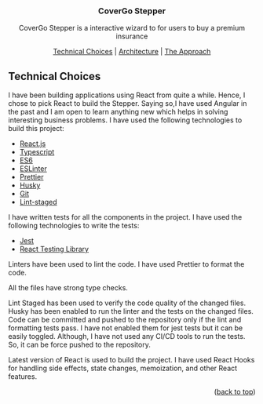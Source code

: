 <div id="top"></div>

<!-- PROJECT Header -->
<p align="center">
  <h3 align="center">CoverGo Stepper</h3>
  <p align="center">CoverGo Stepper is a interactive wizard to for users to buy a premium insurance</p>
  <p align="center">
    <a href="#technical-choices">Technical Choices</a>
  |
    <!-- Replace with https://cheesecakelabs.atlassian.net/secure/CreateIssueDetails!init.jspa?pid=10210&issuetype=<issue-id> -->
    <a href="#architecture">Architecture</a>
  |
    <a href="#the-approach">The Approach</a>
  </p>
</p>

## Technical Choices

I have been building applications using React from quite a while. Hence, I chose to pick React to build the Stepper. Saying so,I have used Angular in the past and I am open to learn anything new which helps in solving interesting business problems. I have used the following technologies to build this project:

- [React.js](https://reactjs.org/)
- [Typescript](https://www.typescriptlang.org/)
- [ES6](https://www.ecma-international.org/ecma-262/6.0/)
- [ESLinter](https://eslint.org/)
- [Prettier](https://prettier.io/)
- [Husky](https://husky.run/)
- [Git](https://git-scm.com/)
- [Lint-staged](https://github.com/okonet/lint-staged)

I have written tests for all the components in the project. I have used the following technologies to write the tests:

- [Jest](https://jestjs.io/)
- [React Testing Library](https://reacttesting.com/)

Linters have been used to lint the code. I have used Prettier to format the code.

All the files have strong type checks.

Lint Staged has been used to verify the code quality of the changed files. Husky has been enabled to run the linter and the tests on the changed files. Code can be committed and pushed to the repository only if the lint and formatting tests pass. I have not enabled them for jest tests but it can be easily toggled. Although, I have not used any CI/CD tools to run the tests. So, it can be force pushed to the repository.

Latest version of React is used to build the project. I have used React Hooks for handling side effects, state changes, memoization, and other React features.

<p align="right">(<a href="#top">back to top</a>)</p>
